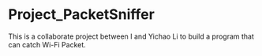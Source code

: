 Project_PacketSniffer
=====================

This is a collaborate project between I and Yichao Li to build a program that can catch Wi-Fi Packet. 
